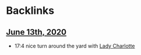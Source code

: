 
# Backlinks
## [June 13th, 2020](<June 13th, 2020.md>)
- 17:4 nice turn around the yard with [Lady Charlotte](<Lady Charlotte.md>)

